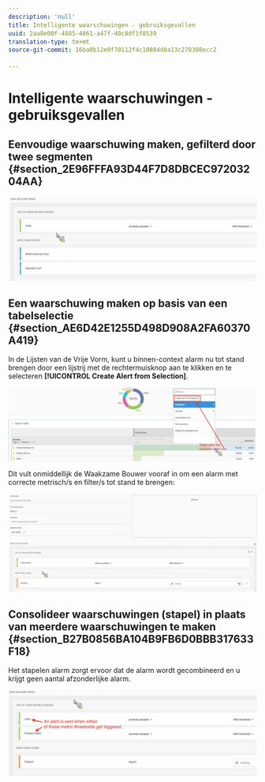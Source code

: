 ```yaml
---
description: 'null'
title: Intelligente waarschuwingen - gebruiksgevallen
uuid: 2aa8e00f-4885-4861-a47f-40c8df1f8539
translation-type: tm+mt
source-git-commit: 16ba0b12e0f70112f4c10804d0a13c278388ecc2

---
```



# Intelligente waarschuwingen - gebruiksgevallen

## Eenvoudige waarschuwing maken, gefilterd door twee segmenten {#section_2E96FFFA93D44F7D8DBCEC97203204AA}

<!-- 

Update screenshots for better readability.

 -->

![](assets/alerts_example1.png)

## Een waarschuwing maken op basis van een tabelselectie {#section_AE6D42E1255D498D908A2FA60370A419}

In de Lijsten van de Vrije Vorm, kunt u binnen-context alarm nu tot stand brengen door een lijstrij met de rechtermuisknop aan te klikken en te selecteren **[!UICONTROL Create Alert from Selection]**.

![](assets/alert_selection.png)

Dit vult onmiddellijk de Waakzame Bouwer vooraf in om een alarm met correcte metrisch/s en filter/s tot stand te brengen:

![](assets/prepopulated_alert.png)

## Consolideer waarschuwingen (stapel) in plaats van meerdere waarschuwingen te maken {#section_B27B0856BA104B9FB6D0BBB317633F18}

Het stapelen alarm zorgt ervoor dat de alarm wordt gecombineerd en u krijgt geen aantal afzonderlijke alarm.

![](assets/alerts_example2.png)

